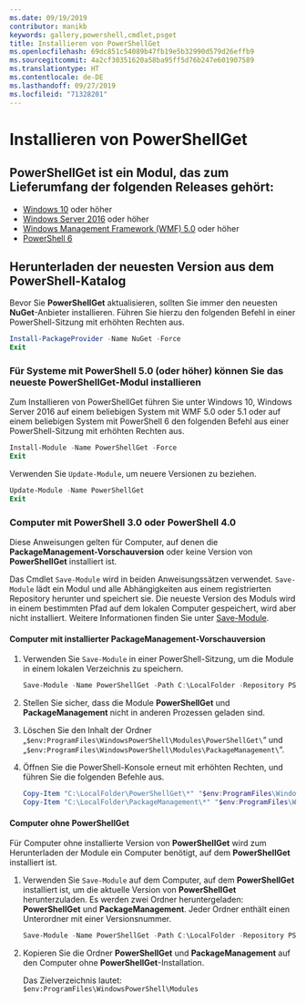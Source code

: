 ```yaml
---
ms.date: 09/19/2019
contributor: manikb
keywords: gallery,powershell,cmdlet,psget
title: Installieren von PowerShellGet
ms.openlocfilehash: 69dc851c54089b47fb19e5b32990d579d26effb9
ms.sourcegitcommit: 4a2cf30351620a58ba95ff5d76b247e601907589
ms.translationtype: HT
ms.contentlocale: de-DE
ms.lasthandoff: 09/27/2019
ms.locfileid: "71328201"
---
```

# <a name="installing-powershellget"></a>Installieren von PowerShellGet

## <a name="powershellget-is-an-in-box-module-in-the-following-releases"></a>PowerShellGet ist ein Modul, das zum Lieferumfang der folgenden Releases gehört:

- [Windows 10](https://www.microsoft.com/windows) oder höher
- [Windows Server 2016](/windows-server/windows-server) oder höher
- [Windows Management Framework (WMF) 5.0](https://www.microsoft.com/download/details.aspx?id=50395) oder höher
- [PowerShell 6](https://github.com/PowerShell/PowerShell/releases)

## <a name="get-the-latest-version-from-powershell-gallery"></a>Herunterladen der neuesten Version aus dem PowerShell-Katalog

Bevor Sie **PowerShellGet** aktualisieren, sollten Sie immer den neuesten **NuGet**-Anbieter installieren. Führen Sie hierzu den folgenden Befehl in einer PowerShell-Sitzung mit erhöhten Rechten aus.

```powershell
Install-PackageProvider -Name NuGet -Force
Exit
```

### <a name="for-systems-with-powershell-50-or-newer-you-can-install-the-latest-powershellget"></a>Für Systeme mit PowerShell 5.0 (oder höher) können Sie das neueste PowerShellGet-Modul installieren

Zum Installieren von PowerShellGet führen Sie unter Windows 10, Windows Server 2016 auf einem beliebigen System mit WMF 5.0 oder 5.1 oder auf einem beliebigen System mit PowerShell 6 den folgenden Befehl aus einer PowerShell-Sitzung mit erhöhten Rechten aus.

```powershell
Install-Module -Name PowerShellGet -Force
Exit
```

Verwenden Sie `Update-Module`, um neuere Versionen zu beziehen.

```powershell
Update-Module -Name PowerShellGet
Exit
```

### <a name="for-computers-running-powershell-30-or-powershell-40"></a>Computer mit PowerShell 3.0 oder PowerShell 4.0

Diese Anweisungen gelten für Computer, auf denen die **PackageManagement-Vorschauversion** oder keine Version von **PowerShellGet** installiert ist.

Das Cmdlet `Save-Module` wird in beiden Anweisungssätzen verwendet. `Save-Module` lädt ein Modul und alle Abhängigkeiten aus einem registrierten Repository herunter und speichert sie. Die neueste Version des Moduls wird in einem bestimmten Pfad auf dem lokalen Computer gespeichert, wird aber nicht installiert. Weitere Informationen finden Sie unter [Save-Module](/powershell/module/PowershellGet/Save-Module).

#### <a name="computers-with-the-packagemanagement-preview-installed"></a>Computer mit installierter PackageManagement-Vorschauversion

1. Verwenden Sie `Save-Module` in einer PowerShell-Sitzung, um die Module in einem lokalen Verzeichnis zu speichern.

   ```powershell
   Save-Module -Name PowerShellGet -Path C:\LocalFolder -Repository PSGallery
   ```

1. Stellen Sie sicher, dass die Module **PowerShellGet** und **PackageManagement** nicht in anderen Prozessen geladen sind.
1. Löschen Sie den Inhalt der Ordner „`$env:ProgramFiles\WindowsPowerShell\Modules\PowerShellGet\`“ und „`$env:ProgramFiles\WindowsPowerShell\Modules\PackageManagement\`“.
1. Öffnen Sie die PowerShell-Konsole erneut mit erhöhten Rechten, und führen Sie die folgenden Befehle aus.

   ```powershell
   Copy-Item "C:\LocalFolder\PowerShellGet\*" "$env:ProgramFiles\WindowsPowerShell\Modules\PowerShellGet\" -Recurse -Force
   Copy-Item "C:\LocalFolder\PackageManagement\*" "$env:ProgramFiles\WindowsPowerShell\Modules\PackageManagement\" -Recurse -Force
   ```

#### <a name="computers-without-powershellget"></a>Computer ohne PowerShellGet

Für Computer ohne installierte Version von **PowerShellGet** wird zum Herunterladen der Module ein Computer benötigt, auf dem **PowerShellGet** installiert ist.

1. Verwenden Sie `Save-Module` auf dem Computer, auf dem **PowerShellGet** installiert ist, um die aktuelle Version von **PowerShellGet** herunterzuladen. Es werden zwei Ordner heruntergeladen: **PowerShellGet** und **PackageManagement**. Jeder Ordner enthält einen Unterordner mit einer Versionsnummer.

   ```powershell
   Save-Module -Name PowerShellGet -Path C:\LocalFolder -Repository PSGallery
   ```

1. Kopieren Sie die Ordner **PowerShellGet** und **PackageManagement** auf den Computer ohne **PowerShellGet**-Installation.

   Das Zielverzeichnis lautet: `$env:ProgramFiles\WindowsPowerShell\Modules`
